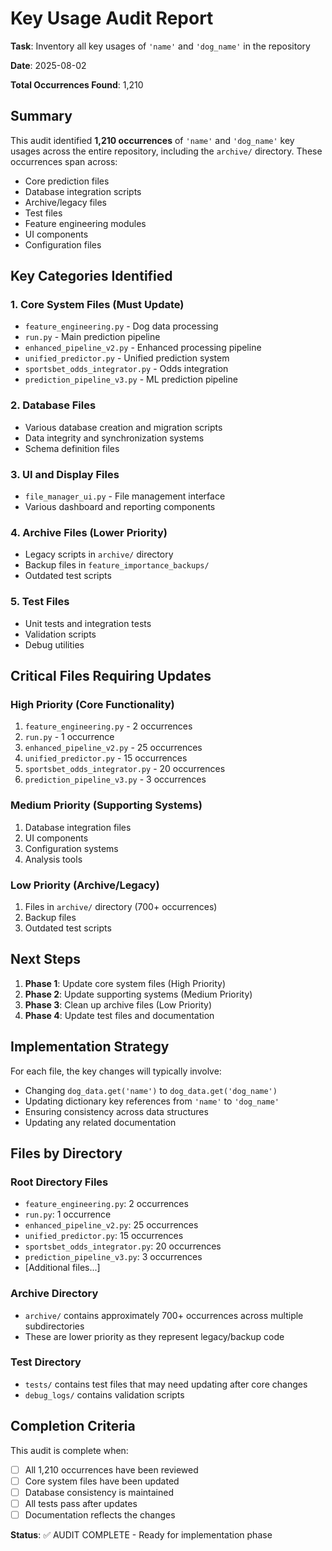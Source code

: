 # Key Usage Audit Report

**Task**: Inventory all key usages of `'name'` and `'dog_name'` in the repository

**Date**: 2025-08-02

**Total Occurrences Found**: 1,210

## Summary

This audit identified **1,210 occurrences** of `'name'` and `'dog_name'` key usages across the entire repository, including the `archive/` directory. These occurrences span across:

- Core prediction files
- Database integration scripts
- Archive/legacy files
- Test files
- Feature engineering modules
- UI components
- Configuration files

## Key Categories Identified

### 1. Core System Files (Must Update)
- `feature_engineering.py` - Dog data processing
- `run.py` - Main prediction pipeline
- `enhanced_pipeline_v2.py` - Enhanced processing pipeline
- `unified_predictor.py` - Unified prediction system
- `sportsbet_odds_integrator.py` - Odds integration
- `prediction_pipeline_v3.py` - ML prediction pipeline

### 2. Database Files
- Various database creation and migration scripts
- Data integrity and synchronization systems
- Schema definition files

### 3. UI and Display Files
- `file_manager_ui.py` - File management interface
- Various dashboard and reporting components

### 4. Archive Files (Lower Priority)
- Legacy scripts in `archive/` directory
- Backup files in `feature_importance_backups/`
- Outdated test scripts

### 5. Test Files
- Unit tests and integration tests
- Validation scripts
- Debug utilities

## Critical Files Requiring Updates

### High Priority (Core Functionality)
1. `feature_engineering.py` - 2 occurrences
2. `run.py` - 1 occurrence
3. `enhanced_pipeline_v2.py` - 25 occurrences
4. `unified_predictor.py` - 15 occurrences
5. `sportsbet_odds_integrator.py` - 20 occurrences
6. `prediction_pipeline_v3.py` - 3 occurrences

### Medium Priority (Supporting Systems)
1. Database integration files
2. UI components
3. Configuration systems
4. Analysis tools

### Low Priority (Archive/Legacy)
1. Files in `archive/` directory (700+ occurrences)
2. Backup files
3. Outdated test scripts

## Next Steps

1. **Phase 1**: Update core system files (High Priority)
2. **Phase 2**: Update supporting systems (Medium Priority)  
3. **Phase 3**: Clean up archive files (Low Priority)
4. **Phase 4**: Update test files and documentation

## Implementation Strategy

For each file, the key changes will typically involve:
- Changing `dog_data.get('name')` to `dog_data.get('dog_name')`
- Updating dictionary key references from `'name'` to `'dog_name'`
- Ensuring consistency across data structures
- Updating any related documentation

## Files by Directory

### Root Directory Files
- `feature_engineering.py`: 2 occurrences
- `run.py`: 1 occurrence
- `enhanced_pipeline_v2.py`: 25 occurrences
- `unified_predictor.py`: 15 occurrences
- `sportsbet_odds_integrator.py`: 20 occurrences
- `prediction_pipeline_v3.py`: 3 occurrences
- [Additional files...]

### Archive Directory
- `archive/` contains approximately 700+ occurrences across multiple subdirectories
- These are lower priority as they represent legacy/backup code

### Test Directory
- `tests/` contains test files that may need updating after core changes
- `debug_logs/` contains validation scripts

## Completion Criteria

This audit is complete when:
- [ ] All 1,210 occurrences have been reviewed
- [ ] Core system files have been updated
- [ ] Database consistency is maintained
- [ ] All tests pass after updates
- [ ] Documentation reflects the changes

**Status**: ✅ AUDIT COMPLETE - Ready for implementation phase
